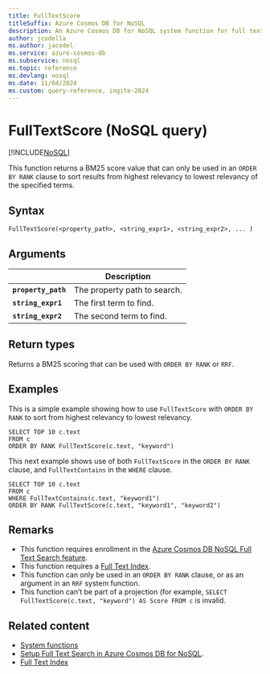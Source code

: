 ```yaml
---
title: FullTextScore
titleSuffix: Azure Cosmos DB for NoSQL
description: An Azure Cosmos DB for NoSQL system function for full text score using BM25
author: jcodella
ms.author: jacodel
ms.service: azure-cosmos-db
ms.subservice: nosql
ms.topic: reference
ms.devlang: nosql
ms.date: 11/04/2024
ms.custom: query-reference, ingite-2024
---
```


# FullTextScore (NoSQL query)

[!INCLUDE[NoSQL](../../includes/appliesto-nosql.md)]

This function returns a BM25 score value that can only be used in an `ORDER BY RANK` clause to sort results from highest relevancy to lowest relevancy of the specified terms.

## Syntax

```nosql
FullTextScore(<property_path>, <string_expr1>, <string_expr2>, ... )  
```

## Arguments

| | Description |
| --- | --- |
| **`property_path`** | The property path to search. |
| **`string_expr1`** | The first term to find. |
| **`string_expr2`** | The second term to find. |


## Return types

Returns a BM25 scoring that can be used with `ORDER BY RANK` or `RRF`.

## Examples

This is a simple example showing how to use `FullTextScore` with `ORDER BY RANK` to sort from highest relevancy to lowest relevancy.

```nosql
SELECT TOP 10 c.text
FROM c
ORDER BY RANK FullTextScore(c.text, "keyword")
```

This next example shows use of both `FullTextScore` in the `ORDER BY RANK` clause, and `FullTextContains` in the `WHERE` clause.

```nosql
SELECT TOP 10 c.text
FROM c
WHERE FullTextContains(c.text, "keyword1")
ORDER BY RANK FullTextScore(c.text, "keyword1", "keyword2")
```

## Remarks

- This function requires enrollment in the [Azure Cosmos DB NoSQL Full Text Search feature](../../gen-ai/full-text-search.md).
- This function requires a [Full Text Index](../../index-policy.md).
- This function can only be used in an `ORDER BY RANK` clause, or as an argument in an `RRF` system function.
- This function can’t be part of a projection (for example, `SELECT FullTextScore(c.text, "keyword") AS Score FROM c` is invalid.

## Related content

- [System functions](system-functions.yml)
- [Setup Full Text Search in Azure Cosmos DB for NoSQL](../../gen-ai/full-text-search.md).
- [Full Text Index](../../index-policy.md)
